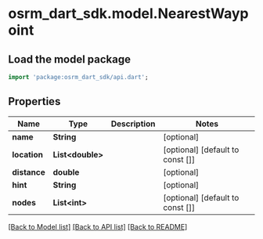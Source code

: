 # osrm_dart_sdk.model.NearestWaypoint

## Load the model package
```dart
import 'package:osrm_dart_sdk/api.dart';
```

## Properties
Name | Type | Description | Notes
------------ | ------------- | ------------- | -------------
**name** | **String** |  | [optional] 
**location** | **List&lt;double&gt;** |  | [optional] [default to const []]
**distance** | **double** |  | [optional] 
**hint** | **String** |  | [optional] 
**nodes** | **List&lt;int&gt;** |  | [optional] [default to const []]

[[Back to Model list]](../README.md#documentation-for-models) [[Back to API list]](../README.md#documentation-for-api-endpoints) [[Back to README]](../README.md)



